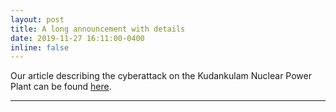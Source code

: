 ```yaml
---
layout: post
title: A long announcement with details
date: 2019-11-27 16:11:00-0400
inline: false
---
```


Our article describing the cyberattack on the Kudankulam Nuclear Power Plant can be found <a href="https://scroll.in/article/943954/what-happened-when-the-kudankulam-nuclear-plant-was-hacked-and-what-real-danger-did-it-pose">here</a>.

***

